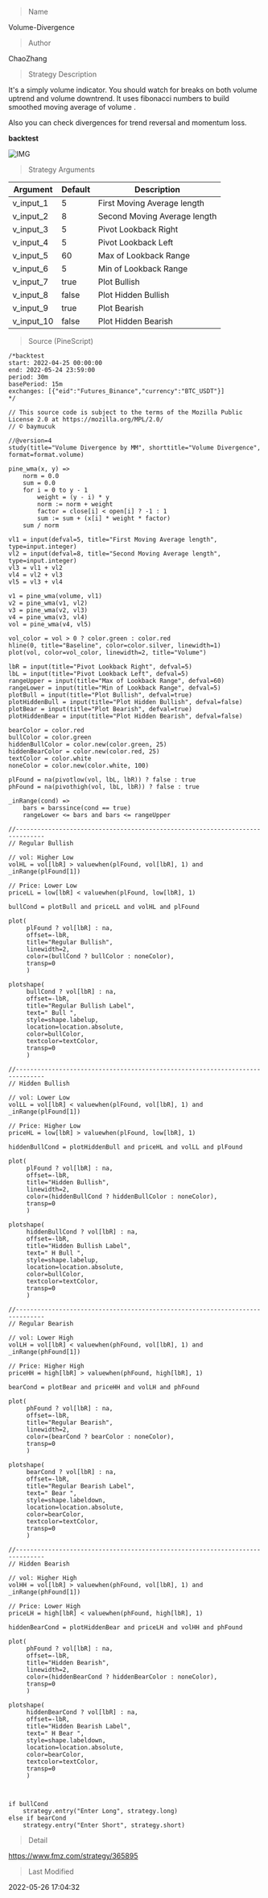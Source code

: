 
> Name

Volume-Divergence

> Author

ChaoZhang

> Strategy Description

It's a simply volume indicator. You should watch for breaks on both volume uptrend and volume downtrend. It uses fibonacci numbers to build smoothed moving average of volume .

Also you can check divergences for trend reversal and momentum loss.

**backtest**

 ![IMG](https://www.fmz.com/upload/asset/af6d0a4629bc6e121a.png) 

> Strategy Arguments



|Argument|Default|Description|
|----|----|----|
|v_input_1|5|First Moving Average length|
|v_input_2|8|Second Moving Average length|
|v_input_3|5|Pivot Lookback Right|
|v_input_4|5|Pivot Lookback Left|
|v_input_5|60|Max of Lookback Range|
|v_input_6|5|Min of Lookback Range|
|v_input_7|true|Plot Bullish|
|v_input_8|false|Plot Hidden Bullish|
|v_input_9|true|Plot Bearish|
|v_input_10|false|Plot Hidden Bearish|


> Source (PineScript)

``` pinescript
/*backtest
start: 2022-04-25 00:00:00
end: 2022-05-24 23:59:00
period: 30m
basePeriod: 15m
exchanges: [{"eid":"Futures_Binance","currency":"BTC_USDT"}]
*/

// This source code is subject to the terms of the Mozilla Public License 2.0 at https://mozilla.org/MPL/2.0/
// © baymucuk

//@version=4
study(title="Volume Divergence by MM", shorttitle="Volume Divergence", format=format.volume)

pine_wma(x, y) =>
    norm = 0.0
    sum = 0.0
    for i = 0 to y - 1
        weight = (y - i) * y
        norm := norm + weight
        factor = close[i] < open[i] ? -1 : 1
        sum := sum + (x[i] * weight * factor)
    sum / norm

vl1 = input(defval=5, title="First Moving Average length", type=input.integer)
vl2 = input(defval=8, title="Second Moving Average length", type=input.integer)
vl3 = vl1 + vl2
vl4 = vl2 + vl3
vl5 = vl3 + vl4

v1 = pine_wma(volume, vl1)
v2 = pine_wma(v1, vl2)
v3 = pine_wma(v2, vl3)
v4 = pine_wma(v3, vl4)
vol = pine_wma(v4, vl5)

vol_color = vol > 0 ? color.green : color.red
hline(0, title="Baseline", color=color.silver, linewidth=1)
plot(vol, color=vol_color, linewidth=2, title="Volume")

lbR = input(title="Pivot Lookback Right", defval=5)
lbL = input(title="Pivot Lookback Left", defval=5)
rangeUpper = input(title="Max of Lookback Range", defval=60)
rangeLower = input(title="Min of Lookback Range", defval=5)
plotBull = input(title="Plot Bullish", defval=true)
plotHiddenBull = input(title="Plot Hidden Bullish", defval=false)
plotBear = input(title="Plot Bearish", defval=true)
plotHiddenBear = input(title="Plot Hidden Bearish", defval=false)

bearColor = color.red
bullColor = color.green
hiddenBullColor = color.new(color.green, 25)
hiddenBearColor = color.new(color.red, 25)
textColor = color.white
noneColor = color.new(color.white, 100)

plFound = na(pivotlow(vol, lbL, lbR)) ? false : true
phFound = na(pivothigh(vol, lbL, lbR)) ? false : true

_inRange(cond) =>
    bars = barssince(cond == true)
    rangeLower <= bars and bars <= rangeUpper

//------------------------------------------------------------------------------
// Regular Bullish

// vol: Higher Low
volHL = vol[lbR] > valuewhen(plFound, vol[lbR], 1) and _inRange(plFound[1])

// Price: Lower Low
priceLL = low[lbR] < valuewhen(plFound, low[lbR], 1)

bullCond = plotBull and priceLL and volHL and plFound

plot(
	 plFound ? vol[lbR] : na,
	 offset=-lbR,
	 title="Regular Bullish",
	 linewidth=2,
	 color=(bullCond ? bullColor : noneColor),
	 transp=0
	 )

plotshape(
	 bullCond ? vol[lbR] : na,
	 offset=-lbR,
	 title="Regular Bullish Label",
	 text=" Bull ",
	 style=shape.labelup,
	 location=location.absolute,
	 color=bullColor,
	 textcolor=textColor,
	 transp=0
	 )

//------------------------------------------------------------------------------
// Hidden Bullish

// vol: Lower Low
volLL = vol[lbR] < valuewhen(plFound, vol[lbR], 1) and _inRange(plFound[1])

// Price: Higher Low
priceHL = low[lbR] > valuewhen(plFound, low[lbR], 1)

hiddenBullCond = plotHiddenBull and priceHL and volLL and plFound

plot(
	 plFound ? vol[lbR] : na,
	 offset=-lbR,
	 title="Hidden Bullish",
	 linewidth=2,
	 color=(hiddenBullCond ? hiddenBullColor : noneColor),
	 transp=0
	 )

plotshape(
	 hiddenBullCond ? vol[lbR] : na,
	 offset=-lbR,
	 title="Hidden Bullish Label",
	 text=" H Bull ",
	 style=shape.labelup,
	 location=location.absolute,
	 color=bullColor,
	 textcolor=textColor,
	 transp=0
	 )

//------------------------------------------------------------------------------
// Regular Bearish

// vol: Lower High
volLH = vol[lbR] < valuewhen(phFound, vol[lbR], 1) and _inRange(phFound[1])

// Price: Higher High
priceHH = high[lbR] > valuewhen(phFound, high[lbR], 1)

bearCond = plotBear and priceHH and volLH and phFound

plot(
	 phFound ? vol[lbR] : na,
	 offset=-lbR,
	 title="Regular Bearish",
	 linewidth=2,
	 color=(bearCond ? bearColor : noneColor),
	 transp=0
	 )

plotshape(
	 bearCond ? vol[lbR] : na,
	 offset=-lbR,
	 title="Regular Bearish Label",
	 text=" Bear ",
	 style=shape.labeldown,
	 location=location.absolute,
	 color=bearColor,
	 textcolor=textColor,
	 transp=0
	 )

//------------------------------------------------------------------------------
// Hidden Bearish

// vol: Higher High
volHH = vol[lbR] > valuewhen(phFound, vol[lbR], 1) and _inRange(phFound[1])

// Price: Lower High
priceLH = high[lbR] < valuewhen(phFound, high[lbR], 1)

hiddenBearCond = plotHiddenBear and priceLH and volHH and phFound

plot(
	 phFound ? vol[lbR] : na,
	 offset=-lbR,
	 title="Hidden Bearish",
	 linewidth=2,
	 color=(hiddenBearCond ? hiddenBearColor : noneColor),
	 transp=0
	 )

plotshape(
	 hiddenBearCond ? vol[lbR] : na,
	 offset=-lbR,
	 title="Hidden Bearish Label",
	 text=" H Bear ",
	 style=shape.labeldown,
	 location=location.absolute,
	 color=bearColor,
	 textcolor=textColor,
	 transp=0
	 )



if bullCond
    strategy.entry("Enter Long", strategy.long)
else if bearCond
    strategy.entry("Enter Short", strategy.short)
```

> Detail

https://www.fmz.com/strategy/365895

> Last Modified

2022-05-26 17:04:32
